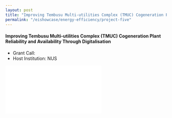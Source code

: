 ```yaml
---
layout: post
title: "Improving Tembusu Multi-utilities Complex (TMUC) Cogeneration Plant Reliability and Availability Through Digitalisation"
permalink: "/eishowcase/energy-efficiency/project-five"
---
```

#### Improving Tembusu Multi-utilities Complex (TMUC) Cogeneration Plant Reliability and Availability Through Digitalisation
* Grant Call: 
* Host Institution: NUS

<div class="showcase-embed-container">
	<embed type="application/pdf" src="/images/showcase/energy_efficiency_05.pdf#view=FitH">
</div>